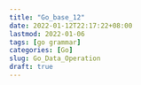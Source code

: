 ```yaml
---
title: "Go_base_12"
date: 2022-01-12T22:17:22+08:00
lastmod: 2022-01-06
tags: [go grammar]
categories: [Go]
slug: Go_Data_Operation
draft: true
---
```


